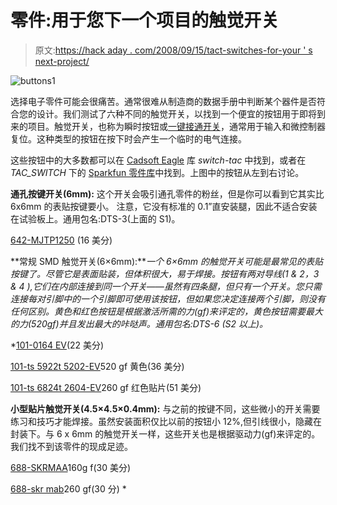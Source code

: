 # 零件:用于您下一个项目的触觉开关

> 原文:[https://hack aday . com/2008/09/15/tact-switches-for-your ' s next-project/](https://hackaday.com/2008/09/15/tact-switches-for-your-next-project/)

![](../Images/6977f8ea933899e68757d0da793bef58.png "buttons1")

选择电子零件可能会很痛苦。通常很难从制造商的数据手册中判断某个器件是否符合您的设计。我们测试了六种不同的触觉开关，以找到一个便宜的按钮用于即将到来的项目。触觉开关，也称为瞬时按钮或[一键接通开关](http://en.wikipedia.org/wiki/Switch#Biased_switches)，通常用于输入和微控制器复位。这种类型的按钮在按下时会产生一个临时的电气连接。

这些按钮中的大多数都可以在 [Cadsoft Eagle](http://www.cadsoft.de/) 库 *switch-tac* 中找到，或者在 *TAC_SWITCH* 下的 [Sparkfun 零件库](http://www.opencircuits.com/SFE_Footprint_Library_Eagle)中找到。上图中的按钮从左到右讨论。

**通孔按键开关(6mm):** 这个开关会吸引通孔零件的粉丝，但是你可以看到它其实比 6x6mm 的表贴按键要小。 注意，它没有标准的 0.1”直安装腿，因此不适合安装在试验板上。通用包名:DTS-3(上面的 S1)。 

[642-MJTP1250](http://www.mouser.com/Search/ProductDetail.aspx?R=MJTP1250virtualkey64200000virtualkey642-MJTP1250) (16 美分)

**常规 SMD 触觉开关(6×6mm):***一个 6×6mm 的触觉开关可能是最常见的表贴按键了。尽管它是表面贴装，但体积很大，易于焊接。按钮有两对导线(1 & 2，3 & 4 ),它们在内部连接到同一个开关——虽然有四条腿，但只有一个开关。您只需连接每对引脚中的一个引脚即可使用该按钮，但如果您决定连接两个引脚，则没有任何区别。黄色和红色按钮是根据激活所需的力(gf)来评定的，黄色按钮需要最大的力(520gf)并且发出最大的咔哒声。通用包名:DTS-6 (S2 以上)。* 

 *[101-0164 EV](http://www.mouser.com/Search/ProductDetail.aspx?R=101-0164-EVvirtualkey12040000virtualkey101-0164-EV)(22 美分)

[101-ts 5922t 5202-EV](http://www.mouser.com/Search/ProductDetail.aspx?R=101-TS5922T5202-EVvirtualkey12040000virtualkey101-TS5922T5202-EV)520 gf 黄色(36 美分)

[101-ts 6824t 2604-EV](http://www.mouser.com/Search/ProductDetail.aspx?R=101-TS6824T2604-EVvirtualkey12040000virtualkey101-TS6824T2604-EV)260 gf 红色贴片(51 美分)

**小型贴片触觉开关(4.5×4.5×0.4mm):** 与之前的按键不同，这些微小的开关需要练习和技巧才能焊接。虽然安装面积仅比以前的按钮小 12%,但引线很小，隐藏在封装下。与 6 x 6mm 的触觉开关一样，这些开关也是根据驱动力(gf)来评定的。我们找不到该零件的现成足迹。 

[688-SKRMAA](http://www.mouser.com/Search/ProductDetail.aspx?R=SKRMAAE010virtualkey68800000virtualkey688-SKRMAA)160g f(30 美分) [](http://www.mouser.com/Search/ProductDetail.aspx?R=SKRMAAE010virtualkey68800000virtualkey688-SKRMAA) 

[688-skr mab](http://www.mouser.com/Search/ProductDetail.aspx?R=SKRMABE010virtualkey68800000virtualkey688-SKRMAB)260 gf(30 分) [](http://www.mouser.com/Search/ProductDetail.aspx?R=SKRMABE010virtualkey68800000virtualkey688-SKRMAB)*